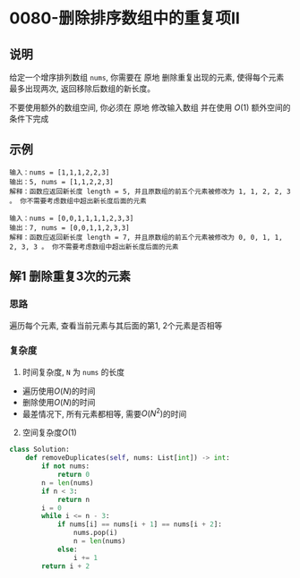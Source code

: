# 0080-删除排序数组中的重复项II

## 说明
给定一个增序排列数组 `nums`, 你需要在 原地 删除重复出现的元素, 使得每个元素最多出现两次, 返回移除后数组的新长度。

不要使用额外的数组空间, 你必须在 原地 修改输入数组 并在使用 $O(1)$ 额外空间的条件下完成

## 示例
```
输入：nums = [1,1,1,2,2,3]
输出：5, nums = [1,1,2,2,3]
解释：函数应返回新长度 length = 5, 并且原数组的前五个元素被修改为 1, 1, 2, 2, 3 。 你不需要考虑数组中超出新长度后面的元素

输入：nums = [0,0,1,1,1,1,2,3,3]
输出：7, nums = [0,0,1,1,2,3,3]
解释：函数应返回新长度 length = 7, 并且原数组的前五个元素被修改为 0, 0, 1, 1, 2, 3, 3 。 你不需要考虑数组中超出新长度后面的元素
```

## 解1 删除重复3次的元素

### 思路
遍历每个元素, 查看当前元素与其后面的第1, 2个元素是否相等

### 复杂度
1. 时间复杂度, `N` 为 `nums` 的长度
- 遍历使用$O(N)$的时间
- 删除使用$O(N)$的时间
- 最差情况下, 所有元素都相等, 需要$O(N^2)$的时间
2. 空间复杂度$O(1)$

```python
class Solution:
    def removeDuplicates(self, nums: List[int]) -> int:
        if not nums:
            return 0
        n = len(nums)
        if n < 3:
            return n
        i = 0
        while i <= n - 3:
            if nums[i] == nums[i + 1] == nums[i + 2]:
                nums.pop(i)
                n = len(nums)
            else:
                i += 1
        return i + 2
```